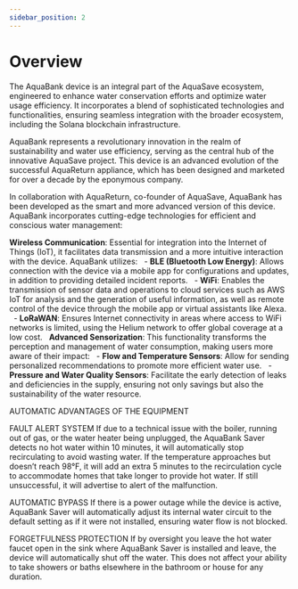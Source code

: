 ```yaml
---
sidebar_position: 2
---
```

# Overview
The AquaBank device is an integral part of the AquaSave ecosystem, engineered to enhance water conservation efforts and optimize water usage efficiency. It incorporates a blend of sophisticated technologies and functionalities, ensuring seamless integration with the broader ecosystem, including the Solana blockchain infrastructure. 

AquaBank represents a revolutionary innovation in the realm of sustainability and water use efficiency, serving as the central hub of the innovative AquaSave project. This device is an advanced evolution of the successful AquaReturn appliance, which has been designed and marketed for over a decade by the eponymous company.

In collaboration with AquaReturn, co-founder of AquaSave, AquaBank has been developed as the smart and more advanced version of this device. AquaBank incorporates cutting-edge technologies for efficient and conscious water management:

**Wireless Communication**: Essential for integration into the Internet of Things (IoT), it facilitates data transmission and a more intuitive interaction with the device. AquaBank utilizes:
  - **BLE (Bluetooth Low Energy)**: Allows connection with the device via a mobile app for configurations and updates, in addition to providing detailed incident reports.
  - **WiFi**: Enables the transmission of sensor data and operations to cloud services such as AWS IoT for analysis and the generation of useful information, as well as remote control of the device through the mobile app or virtual assistants like Alexa.
  - **LoRaWAN**: Ensures Internet connectivity in areas where access to WiFi networks is limited, using the Helium network to offer global coverage at a low cost.
  
**Advanced Sensorization**: This functionality transforms the perception and management of water consumption, making users more aware of their impact:
  - **Flow and Temperature Sensors**: Allow for sending personalized recommendations to promote more efficient water use.
  - **Pressure and Water Quality Sensors**: Facilitate the early detection of leaks and deficiencies in the supply, ensuring not only savings but also the sustainability of the water resource.

AUTOMATIC ADVANTAGES OF THE EQUIPMENT

FAULT ALERT SYSTEM If due to a technical issue with the boiler, running out of gas, or the water heater being unplugged, the AquaBank Saver detects no hot water within 10 minutes, it will automatically stop recirculating to avoid wasting water. If the temperature approaches but doesn’t reach 98°F, it will add an extra 5 minutes to the recirculation cycle to accommodate homes that take longer to provide hot water. If still unsuccessful, it will advertise to alert of the malfunction.

AUTOMATIC BYPASS If there is a power outage while the device is active, AquaBank Saver will automatically adjust its internal water circuit to the default setting as if it were not installed, ensuring water flow is not blocked.

FORGETFULNESS PROTECTION If by oversight you leave the hot water faucet open in the sink where AquaBank Saver is installed and leave, the device will automatically shut off the water. This does not affect your ability to take showers or baths elsewhere in the bathroom or house for any duration.